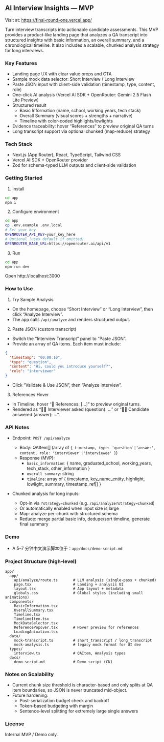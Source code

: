 ## AI Interview Insights — MVP


Visit at: https://final-round-one.vercel.app/

Turn interview transcripts into actionable candidate assessments. This MVP provides a product-like landing page that analyzes a QA transcript into structured insights with basic information, an overall summary, and a chronological timeline. It also includes a scalable, chunked analysis strategy for long interviews.

### Key Features
- Landing page UX with clear value props and CTA
- Sample mock data selector: Short Interview / Long Interview
- Paste JSON input with client-side validation (timestamp, type, content, role)
- One-click AI analysis (Vercel AI SDK + OpenRouter: Gemini 2.5 Flash Lite Preview)
- Structured result
  - Basic Information (name, school, working years, tech stack)
  - Overall Summary (visual scores + strengths + narrative)
  - Timeline with color-coded highlights/lowlights
- Evidence traceability: hover “References” to preview original QA turns
- Long transcript support via optional chunked (map-reduce) strategy

### Tech Stack
- Next.js (App Router), React, TypeScript, Tailwind CSS
- Vercel AI SDK + OpenRouter provider
- Zod for schema-typed LLM outputs and client-side validation

### Getting Started
1) Install
```bash
cd app
npm i
```

2) Configure environment
```bash
cd app
cp .env.example .env.local
# Set your key
OPENROUTER_API_KEY=your_key_here
# Optional (uses default if omitted)
OPENROUTER_BASE_URL=https://openrouter.ai/api/v1
```

3) Run
```bash
cd app
npm run dev
```
Open http://localhost:3000

### How to Use
1) Try Sample Analysis
- On the homepage, choose “Short Interview” or “Long Interview”, then click “Analyze Interview”.
- The app calls `/api/analyze` and renders structured output.

2) Paste JSON (custom transcript)
- Switch the “Interview Transcript” panel to “Paste JSON”.
- Provide an array of QA items. Each item must include:
```json
{
  "timestamp": "00:00:10",
  "type": "question",
  "content": "Hi, could you introduce yourself?",
  "role": "interviewer"
}
```
- Click “Validate & Use JSON”, then “Analyze Interview”.

3) References Hover
- In Timeline, hover “🔗 References: [...]” to preview original turns.
- Rendered as “🧑‍💼 Interviewer asked (question): …” or “🧑‍💻 Candidate answered (answer): …”.

### API Notes
- Endpoint: `POST /api/analyze`
  - Body: QAItem[] (array of `{ timestamp, type: 'question'|'answer', content, role: 'interviewer'|'interviewee' }`)
  - Response (MVP):
    - `basic_information`: { name, graduated_school, working_years, tech_stack, other_information }
    - `overall_summary`: string
    - `timeline`: array of { timestamp, key_name_entity, highlight, lowlight, summary, timestamp_ref[] }

- Chunked analysis for long inputs:
  - Opt-in via `?strategy=chunked` (e.g. `/api/analyze?strategy=chunked`)
  - Or automatically enabled when input size is large
  - Map: analyze per-chunk with structured schema
  - Reduce: merge partial basic info, dedupe/sort timeline, generate final summary

### Demo
- A 5–7 分钟中文演示脚本位于：`app/docs/demo-script.md`

### Project Structure (high-level)
```
app/
  app/
    api/analyze/route.ts       # LLM analysis (single-pass + chunked)
    page.tsx                   # Landing + analysis UI
    layout.tsx                 # App layout + metadata
    globals.css                # Global styles (including small animations)
  components/
    BasicInformation.tsx
    OverallSummary.tsx
    Timeline.tsx
    TimelineItem.tsx
    MockDataSelector.tsx
    ReferencePopover.tsx       # Hover preview for references
    LoadingAnimation.tsx
  data/
    mock-transcript.ts         # short_transcript / long_transcript
    mock-analysis.ts           # legacy mock format for UI dev
  types/
    interview.ts               # QAItem, Analysis types
  docs/
    demo-script.md             # Demo script (CN)
```

### Notes on Scalability
- Current chunk size threshold is character-based and only splits at QA item boundaries, so JSON is never truncated mid-object.
- Future hardening:
  - Post-serialization budget check and backoff
  - Token-based budgeting with margin
  - Sentence-level splitting for extremely large single answers

### License
Internal MVP / Demo only.


